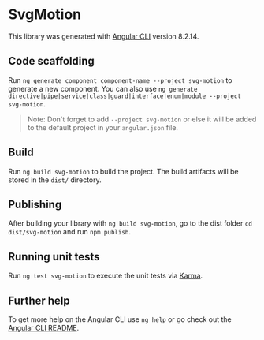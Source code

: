 # SvgMotion

This library was generated with [Angular CLI](https://github.com/angular/angular-cli) version 8.2.14.

## Code scaffolding

Run `ng generate component component-name --project svg-motion` to generate a new component. You can also use `ng generate directive|pipe|service|class|guard|interface|enum|module --project svg-motion`.
> Note: Don't forget to add `--project svg-motion` or else it will be added to the default project in your `angular.json` file. 

## Build

Run `ng build svg-motion` to build the project. The build artifacts will be stored in the `dist/` directory.

## Publishing

After building your library with `ng build svg-motion`, go to the dist folder `cd dist/svg-motion` and run `npm publish`.

## Running unit tests

Run `ng test svg-motion` to execute the unit tests via [Karma](https://karma-runner.github.io).

## Further help

To get more help on the Angular CLI use `ng help` or go check out the [Angular CLI README](https://github.com/angular/angular-cli/blob/master/README.md).

